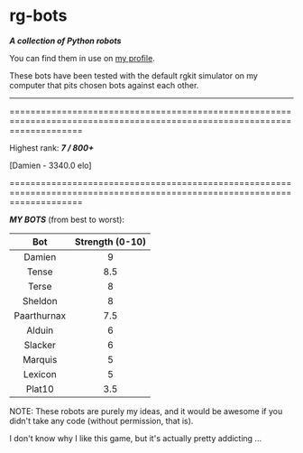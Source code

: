 rg-bots
=======

***A collection of Python robots***

You can find them in use on [my profile](http://robotgame.net/user/8867).

These bots have been tested with the default rgkit simulator on my computer that pits chosen bots against each other.

--------------------------------------------------------------------------------------------------------------------------

==========================================================================================================================

Highest rank: ___7 / 800+___

[Damien - 3340.0 elo]

==========================================================================================================================

___MY BOTS___ (from best to worst):

| Bot       | Strength (0-10)       |
| :-------------: | :------------: |
| Damien | 9 |
| Tense | 8.5 |
| Terse     | 8 |
| Sheldon | 8 |
| Paarthurnax | 7.5 |
| Alduin      | 6 |
| Slacker       | 6 |
| Marquis     | 5 |
| Lexicon     | 5 |
| Plat10      | 3.5 |

NOTE: These robots are purely my ideas, and it would be awesome if you didn't take any code (without permission, that is).

I don't know why I like this game, but it's actually pretty addicting ...
